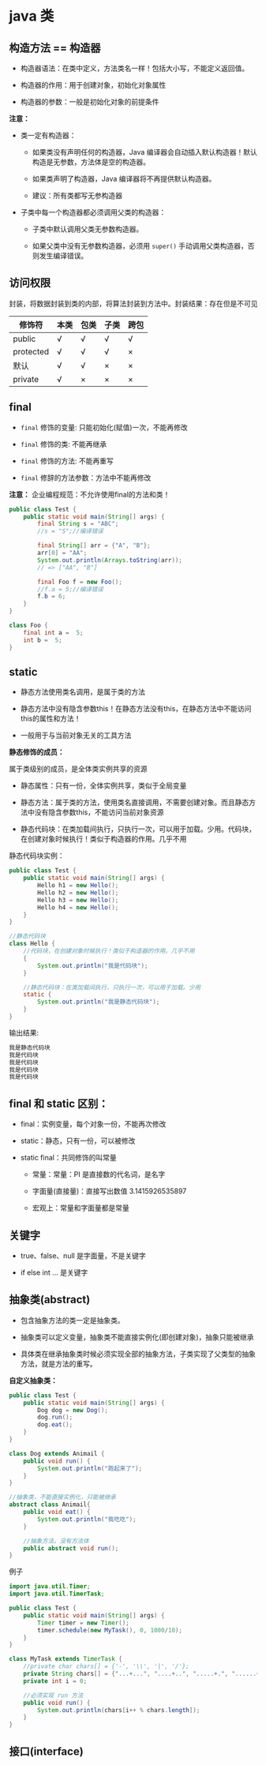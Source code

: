 # java 类

## 构造方法 == 构造器

* 构造器语法：在类中定义，方法类名一样！包括大小写，不能定义返回值。

* 构造器的作用：用于创建对象，初始化对象属性

* 构造器的参数：一般是初始化对象的前提条件

**注意：**

* 类一定有构造器：

    * 如果类没有声明任何的构造器，Java 编译器会自动插入默认构造器！默认构造是无参数，方法体是空的构造器。

    * 如果类声明了构造器，Java 编译器将不再提供默认构造器。

    * 建议：所有类都写无参构造器

* 子类中每一个构造器都必须调用父类的构造器：

    * 子类中默认调用父类无参数构造器。

    * 如果父类中没有无参数构造器，必须用 `super()` 手动调用父类构造器，否则发生编译错误。


## 访问权限

封装，将数据封装到类的内部，将算法封装到方法中。封装结果：存在但是不可见

修饰符 | 本类 | 包类 | 子类 | 跨包
---- | ---- | ---- | ---- | ----
public | √ | √ | √ | √
protected |	√ | √ |	√ | ×
默认 | √ | √ | × | ×
private | √ | × | × | ×

## final

* `final` 修饰的变量: 只能初始化(赋值)一次，不能再修改

* `final` 修饰的类: 不能再继承

* `final` 修饰的方法: 不能再重写

* `final` 修辞的方法参数：方法中不能再修改

**注意：** 企业编程规范：不允许使用final的方法和类！

```java
public class Test {
    public static void main(String[] args) {
        final String s = "ABC";
        //s = "S";//编译错误

        final String[] arr = {"A", "B"};
        arr[0] = "AA";
        System.out.println(Arrays.toString(arr));
        // => ["AA", "B"]

        final Foo f = new Foo();
        //f.a = 5;//编译错误
        f.b = 6;
    }
}

class Foo {
    final int a =  5;
    int b =  5;
}
```

## static

* 静态方法使用类名调用，是属于类的方法

* 静态方法中没有隐含参数this！在静态方法没有this，在静态方法中不能访问this的属性和方法！

* 一般用于与当前对象无关的工具方法

**静态修饰的成员：**

属于类级别的成员，是全体类实例共享的资源

* 静态属性：只有一份，全体实例共享，类似于全局变量

* 静态方法：属于类的方法，使用类名直接调用，不需要创建对象。而且静态方法中没有隐含参数this，不能访问当前对象资源

* 静态代码块：在类加载间执行，只执行一次，可以用于加载。少用。代码块，在创建对象时候执行！类似于构造器的作用。几乎不用

静态代码块实例：

```java
public class Test {
    public static void main(String[] args) {
        Hello h1 = new Hello();
        Hello h2 = new Hello();
        Hello h3 = new Hello();
        Hello h4 = new Hello();
    }
}

//静态代码块
class Hello {
    //代码块，在创建对象时候执行！类似于构造器的作用。几乎不用
    {
        System.out.println("我是代码块");
    }

    //静态代码块：在类加载间执行，只执行一次，可以用于加载。少用
    static {
        System.out.println("我是静态代码块");
    }
}
```

输出结果:
```java
我是静态代码块
我是代码块
我是代码块
我是代码块
我是代码块
```

## final 和 static 区别：

* final：实例变量，每个对象一份，不能再次修改

* static：静态，只有一份，可以被修改

* static final：共同修饰的叫常量

    * 常量：常量：PI 是直接数的代名词，是名字

    * 字面量(直接量)：直接写出数值 3.1415926535897

    * 宏观上：常量和字面量都是常量

## 关键字

* true、false、null 是字面量，不是关键字

* if else int ... 是关键字

## 抽象类(abstract)

* 包含抽象方法的类一定是抽象类。

* 抽象类可以定义变量，抽象类不能直接实例化(即创建对象)，抽象只能被继承

* 具体类在继承抽象类时候必须实现全部的抽象方法，子类实现了父类型的抽象方法，就是方法的重写。

**自定义抽象类：**
```java
public class Test {
    public static void main(String[] args) {
        Dog dog = new Dog();
        dog.run();
        dog.eat();
    }
}

class Dog extends Animail {
    public void run() {
        System.out.println("跑起来了");
    }
}

//抽象类，不能直接实例化，只能被继承
abstract class Animail{
    public void eat() {
        System.out.println("我吃吃");
    }

    //抽象方法，没有方法体
    public abstract void run();
}
```

例子
```java
import java.util.Timer;
import java.util.TimerTask;

public class Test {
    public static void main(String[] args) {
        Timer timer = new Timer();
        timer.schedule(new MyTask(), 0, 1000/10);
    }
}

class MyTask extends TimerTask {
    //private char chars[] = {'-', '\\', '|', '/'};
    private String chars[] = {"...+...", "....+..", ".....+.", "......+", ".+.....", "..+...."};
    private int i = 0;

    //必须实现 run 方法
    public void run() {
        System.out.println(chars[i++ % chars.length]);
    }
}
```

## 接口(interface)
